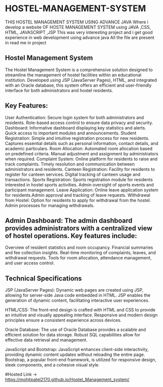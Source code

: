 # HOSTEL-MANAGEMENT-SYSTEM
THIS  HOSTEL MANAGEMENT SYSTEM USING ADVANCE JAVA
Where i develop a website  OF HOSTE MANAGEMENT SYSTEM using JAVA ,CSS, HTML, JAVASCRIPT ,JSP
This was very interesting  project and i get good experience  in web development  using advance java
All the file are present  in read me in project

## Hostel Management System
The Hostel Management System is a comprehensive solution designed to streamline the management of hostel facilities within an educational institution. Developed using JSP (JavaServer Pages), HTML, and integrated with an Oracle database, this system offers an efficient and user-friendly interface for both administrators and hostel residents.

## Key Features:

User Authentication: Secure login system for both administrators and residents. Role-based access control to ensure data privacy and security.
Dashboard: Informative dashboard displaying key statistics and alerts. Quick access to important modules and announcements.
Student Registration: Simple and intuitive registration process for new residents. Captures essential details such as personal information, contact details, and academic particulars.
Room Allocation: Automated room allocation based on predefined criteria. Manual adjustment and assignment by administrators when required.
Complaint System: Online platform for residents to raise and track complaints. Timely resolution and communication between administrators and residents.
Canteen Registration: Facility for residents to register for canteen services. Digital tracking of canteen usage and transactions.
Sports Registration: Sports registration module for residents interested in hostel sports activities. Admin oversight of sports events and participant management.
Leave Application: Online leave application system for residents.Admin approval and tracking of leave requests.
Withdrawal from Hostel: Option for residents to apply for withdrawal from the hostel. Admin processes for managing withdrawals.

## Admin Dashboard: The admin dashboard provides administrators with a centralized view of hostel operations. Key features include:

Overview of resident statistics and room occupancy.
Financial summaries and fee collection insights.
Real-time monitoring of complaints, leaves, and withdrawal requests.
Tools for room allocation, attendance management, and user access control.

## Technical Specifications
JSP (JavaServer Pages):
Dynamic web pages are created using JSP, allowing for server-side Java code embedded in HTML.
JSP enables the generation of dynamic content, facilitating interactive user experiences.

HTML/CSS:
The front-end design is crafted with HTML and CSS to provide an intuitive and visually appealing interface.
Responsive and modern design principles ensure a consistent experience across devices.

Oracle Database:
The use of Oracle Database provides a scalable and efficient solution for data storage.
Robust SQL capabilities allow for effective data retrieval and management.

JavaScript and Bootstrap:
JavaScript enhances client-side interactivity, providing dynamic content updates without reloading the entire page.
Bootstrap, a popular front-end framework, is utilized for responsive design, sleek components, and a cohesive visual style.

#Hosted Link ->  https://mohitpatel2170.github.io/Hostel_Management_system/
